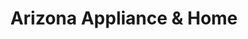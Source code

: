 ---
title: "Arizona Appliance & Home"
url: /phoenix/arizona-appliance-und-home/
shop: Haushaltsgeräte
---